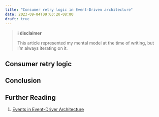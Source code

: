 ```yaml
---
title: "Consumer retry logic in Event-Driven architecture"
date: 2023-09-04T09:03:20-08:00
draft: true
---
```


> **ℹ️ disclaimer**
>
> This article represented my mental model at the time of writing, but I’m always iterating on it.

## Consumer retry logic

## Conclusion

## Further Reading
1. [Events in Event-Driver Architecture](https://stanislav3316.github.io/posts/06-08-2023-events-in-event-driven-arch/)
